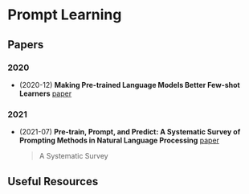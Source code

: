 # Prompt Learning

## Papers

### 2020

- (2020-12) **Making Pre-trained Language Models Better Few-shot Learners**  [paper](https://arxiv.org/pdf/2012.15723.pdf)

### 2021

- (2021-07)  **Pre-train, Prompt, and Predict: A Systematic Survey of Prompting Methods in Natural Language Processing** [paper](https://arxiv.org/abs/2107.13586)

  > A Systematic Survey

## Useful Resources
